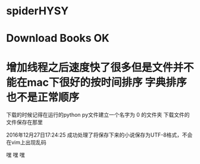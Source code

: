 # spiderHYSY

# Download Books OK 

# 增加线程之后速度快了很多但是文件并不能在mac下很好的按时间排序 字典排序也不是正常顺序

下载的时候记得在运行的python py文件建立一个名字为 0 的文件夹 下载文件的文件保存在那里

2016年12月27日17:24:25 成功处理了将保存下来的小说保存为UTF-8格式，不会在vim上出现乱码

嘿
嘿
嘿
